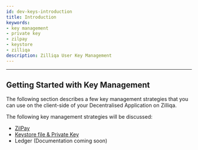 ```yaml
---
id: dev-keys-introduction
title: Introduction
keywords: 
- key management
- private key
- zilpay
- keystore
- zilliqa
description: Zilliqa User Key Management
---
```


---
## Getting Started with Key Management
The following section describes a few key management strategies that you can use on the client-side of your Decentralised Application on Zilliqa.

The following key management strategies will be discussed:

- [ZilPay](dev-keys-zilpay.md)
- [Keystore file & Private Key](dev-keys-pkey.md)
- Ledger (Documentation coming soon)